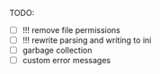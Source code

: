TODO:

- [ ] !!! remove file permissions
- [ ] !!! rewrite parsing and writing to ini
- [ ] garbage collection
- [ ] custom error messages

